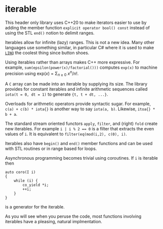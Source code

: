 # iterable

This header only library uses C++20 to make iterators easier to use by
adding the member function `explicit operator bool() const` instead of using the STL `end()`
notion to delimit ranges.

Iterables allow for infinite (lazy) ranges. This is not a new idea.
Many other languages use something similar, in particular C# where it is used
to make [`LINQ`](https://docs.microsoft.com/en-us/dotnet/csharp/programming-guide/concepts/linq/)
the coolest thing since button shoes.

Using iterables rather than arrays makes C++ more expressive. For example, `sum(epsilon(power(x)/factorial()))`
computes `exp(x)` to machine precision using exp(_x_) = &Sigma;<sub>_n_ ≥ 0</sub> _x_<sup>_n_</sup>/_n_!.

A `C` array can be made into an iterable by supplying its size. The library provides for constant
iterables and infinite arithmetic sequences called `iota(t = 0, dt = 1)` to generate `{t, t + dt, ...}`.

Overloads for arithmetic operators provide syntactic sugar. 
For example, `c(a) + c(b) * iota{}` is another way to say `iota(a, b)`. Likewise, `itoa{} * b + a`.

The standard stream oriented functors `apply`,  `filter`, and (right) `fold` create new iterables.
For example `i | i % 2 == 0` is a filter that extracts the even values of `i`. It is equivalent
to `filter(eq(mod(i,2), c(0), i)`.

Iterables also have `begin()` and `end()` member functions and can be
used with STL routines or in range based for loops. 

Asynchronous programming becomes trivial using coroutines.
If `i` is iterable then
```
auto coro(I i) 
{
	while (i) {
		co_yield *i;
		++i;
	}
}
```
is a generator for the iterable.

As you will see when you peruse the code, most functions involving iterables have a pleasing, natural implmentation.
